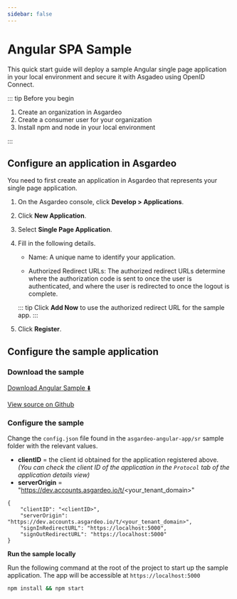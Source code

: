 ```yaml
---
sidebar: false
---
```


# Angular SPA Sample

This quick start guide will deploy a sample Angular single page application in your local environment and secure it with Asgadeo using OpenID Connect.

::: tip Before you begin

1. Create an organization in Asgardeo
2. Create a consumer user for your organization
3. Install npm and node in your local environment

:::

## Configure an application in Asgardeo

You need to first create an application in Asgardeo that represents your single page application.

1. On the Asgardeo console, click **Develop > Applications**.

2. Click **New Application**.

3. Select **Single Page Application**.

4. Fill in the following details.

    - Name: A unique name to identify your application.

    - Authorized Redirect URLs: The authorized redirect URLs determine where the authorization code is sent to once the user is authenticated, and where the user is redirected to once the logout is complete.

   ::: tip
   Click **Add Now** to use the authorized redirect URL for the sample app.
   :::

5. Click **Register**.

## Configure the sample application

### Download the sample

[Download Angular Sample :arrow_down:](https://github.com/asgardeo/asgardeo-auth-angular-sdk/releases/latest/download/asgardeo-angular-app.zip)

[View source on Github](https://github.com/asgardeo/asgardeo-auth-angular-sdk/tree/main/samples/asgardeo-angular-app)

### Configure the sample

Change the `config.json` file found in the `asgardeo-angular-app/sr` sample folder with the relevant values.

- **clientID** = the client id obtained for the application registered above. _(You can check the client ID of the application in the `Protocol` tab of the application details view)_
- **serverOrigin** = "https://dev.accounts.asgardeo.io/t/<your_tenant_domain>"

``` json{2,3}
{
    "clientID": "<clientID>",
    "serverOrigin": "https://dev.accounts.asgardeo.io/t/<your_tenant_domain>",
    "signInRedirectURL": "https://localhost:5000",
    "signOutRedirectURL": "https://localhost:5000"
}
```

**Run the sample locally**

Run the following command at the root of the project to start up the sample application. The app will be accessible at `https://localhost:5000` 

```bash
npm install && npm start
```
